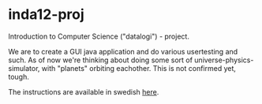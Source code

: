 inda12-proj
===========

Introduction to Computer Science ("datalogi") - project.

We are to create a GUI java application and do various usertesting and such.
As of now we're thinking about doing some sort of universe-physics-simulator,
with "planets" orbiting eachother. This is not confirmed yet, tough.

The instructions are available in swedish [here](http://www.csc.kth.se/utbildning/kth/kurser/DD1339/inda12/projekt/).
